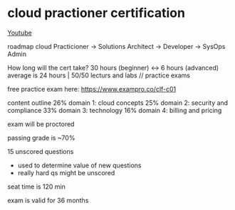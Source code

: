 # cloud practioner certification

[Youtube](https://www.youtube.com/watch?v=SOTamWNgDKc&t=1059s)

roadmap
cloud Practicioner -> Solutions Architect -> Developer -> SysOps Admin

How long will the cert take?
30 hours (beginner) <-> 6 hours (advanced)
average is 24 hours | 50/50 lecturs and labs // practice exams

free practice exam here: https://www.exampro.co/clf-c01

content outline
26% domain 1: cloud concepts
25% domain 2: security and compliance
33% domain 3: technology
16% domain 4: billing and pricing

exam will be proctored

passing grade is ~70%

15 unscored questions

- used to determine value of new questions
- really hard qs might be unscored

seat time is 120 min

exam is valid for 36 months
